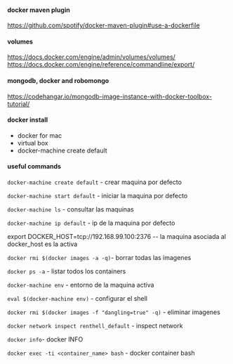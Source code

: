 #### docker maven plugin
https://github.com/spotify/docker-maven-plugin#use-a-dockerfile

#### volumes
https://docs.docker.com/engine/admin/volumes/volumes/
https://docs.docker.com/engine/reference/commandline/export/

#### mongodb, docker and robomongo
https://codehangar.io/mongodb-image-instance-with-docker-toolbox-tutorial/

#### docker install
 - docker for mac
 - virtual box
 - docker-machine create default

#### useful commands
`docker-machine create default` - crear maquina por defecto

`docker-machine start default` - iniciar la maquina por defecto

`docker-machine ls` - consultar las maquinas

`docker-machine ip default` - ip de la maquina por defecto

export DOCKER_HOST=tcp://192.168.99.100:2376 -- la maquina asociada al docker_host es la activa

`docker rmi $(docker images -a -q)`- borrar todas las imagenes

`docker ps -a` - listar todos los containers

`docker-machine env` - entorno de la maquina activa

`eval $(docker-machine env)` - configurar el shell

`docker rmi $(docker images -f "dangling=true" -q)` - eliminar imagenes <none>

`docker network inspect renthell_default` - inspect network

`docker info`- docker INFO

`docker exec -ti <container_name> bash` - docker container bash
